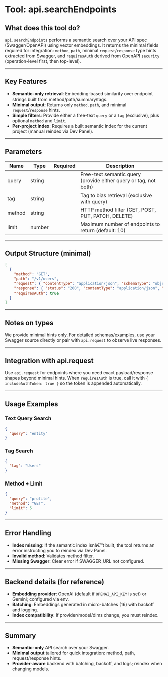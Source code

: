 ﻿# Tool: api.searchEndpoints

## What does this tool do?

`api.searchEndpoints` performs a semantic search over your API spec (Swagger/OpenAPI) using vector embeddings. It returns the minimal fields required for integration: `method`, `path`, minimal `request`/`response` type hints extracted from Swagger, and `requiresAuth` derived from OpenAPI `security` (operation-level first, then top-level).

---

## Key Features

- **Semantic-only retrieval**: Embedding-based similarity over endpoint strings built from method/path/summary/tags.
- **Minimal output**: Returns only `method`, `path`, and minimal `request`/`response` hints.
- **Simple filters**: Provide either a free-text `query` or a `tag` (exclusive), plus optional `method` and `limit`.
- **Per-project index**: Requires a built semantic index for the current project (manual reindex via Dev Panel).

---

## Parameters

| Name   | Type   | Required | Description |
| ------ | ------ | -------- | ----------- |
| query  | string |          | Free-text semantic query (provide either query or tag, not both) |
| tag    | string |          | Tag to bias retrieval (exclusive with query) |
| method | string |          | HTTP method filter (GET, POST, PUT, PATCH, DELETE) |
| limit  | number |          | Maximum number of endpoints to return (default: 10) |

---

## Output Structure (minimal)

```json
[
  {
    "method": "GET",
    "path": "/v1/users",
    "request": { "contentType": "application/json", "schemaType": "object" },
    "response": { "status": "200", "contentType": "application/json", "schemaType": "#/components/schemas/UserList" },
    "requiresAuth": true
  }
]
```

---

## Notes on types

We provide minimal hints only. For detailed schemas/examples, use your Swagger source directly or pair with `api.request` to observe live responses.

---

## Integration with api.request

Use `api.request` for endpoints where you need exact payload/response shapes beyond minimal hints. When `requiresAuth` is true, call it with `{ includeAuthToken: true }` so the token is appended automatically.

---

## Usage Examples

### Text Query Search

```json
{
  "query": "entity"
}
```

### Tag Search

```json
{
  "tag": "Users"
}
```

### Method + Limit

```json
{
  "query": "profile",
  "method": "GET",
  "limit": 5
}
```


---

## Error Handling

- **Index missing**: If the semantic index isnâ€™t built, the tool returns an error instructing you to reindex via Dev Panel.
- **Invalid method**: Validates method filter.
- **Missing Swagger**: Clear error if SWAGGER_URL not configured.

---

## Backend details (for reference)

- **Embedding provider**: OpenAI (default if `OPENAI_API_KEY` is set) or Gemini; configured via env.
- **Batching**: Embeddings generated in micro-batches (16) with backoff and logging.
- **Index compatibility**: If provider/model/dims change, you must reindex.

---

## Summary

- __Semantic-only__ API search over your Swagger.
- __Minimal output__ tailored for quick integration: method, path, request/response hints.
- __Provider-aware__ backend with batching, backoff, and logs; reindex when changing models.
